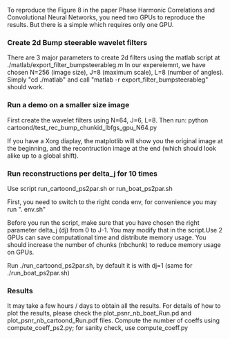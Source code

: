 To reproduce the Figure 8 in the paper Phase Harmonic Correlations and Convolutional Neural Networks, you need two GPUs to reproduce the results. But there is a simple which requires only one GPU. 

### Create 2d Bump steerable wavelet filters
There are 3 major parameters to create 2d filters using the matlab script at ./matlab/export_filter_bumpsteerableg.m
In our expereiemnt, we have chosen N=256 (image size), J=8 (maximum scale), L=8 (number of angles).
Simply "cd ./matlab" and call "matlab -r export_filter_bumpsteerableg" should work.

### Run a demo on a smaller size image
First create the wavelet filters using N=64, J=6, L=8. Then run:
	python cartoond/test_rec_bump_chunkid_lbfgs_gpu_N64.py

If you have a Xorg diaplay, the matplotlib will show you the original image at the beginning, 
and the recontruction image at the end (which should look alike up to a global shift).

### Run reconstructions per delta_j for 10 times
Use script run_cartoond_ps2par.sh or run_boat_ps2par.sh

First, you need to switch to the right conda env, for convenience you may run ". env.sh"

Before you run the script, make sure that you have chosen the right parameter delta_j (dj) from 0 to J-1. You may modify that in the script.Use 2 GPUs can save computational time and distribute memory usage. You should increase the number of chunks (nbchunk) to reduce memory usage on GPUs.

Run ./run_cartoond_ps2par.sh, by default it is with dj=1 (same for ./run_boat_ps2par.sh)

### Results
It may take a few hours / days to obtain all the results. For details of how to plot the results, please check the plot_psnr_nb_boat_Run.pd and plot_psnr_nb_cartoond_Run.pdf files. Compute the number of coeffs using compute_coeff_ps2.py; for sanity check, use compute_coeff.py
